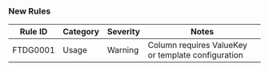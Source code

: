 ### New Rules

Rule ID | Category | Severity | Notes
--------|----------|----------|------
FTDG0001 | Usage | Warning | Column requires ValueKey or template configuration
